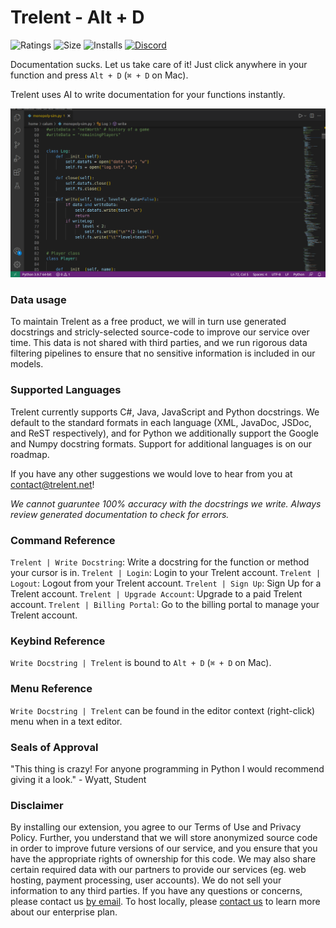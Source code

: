 # Trelent - Alt + D

![Ratings](https://img.shields.io/visual-studio-marketplace/r/Trelent.trelent)
![Size](https://img.shields.io/github/languages/code-size/Trelent/Trelent-VSCode-Extension)
![Installs](https://img.shields.io/visual-studio-marketplace/i/Trelent.trelent)
[![Discord](https://img.shields.io/discord/832745466747420682?label=discord)](https://discord.gg/3gWUdP8EeC)

Documentation sucks. Let us take care of it! Just click anywhere in your function and press `Alt + D` (`⌘ + D` on Mac).

Trelent uses AI to write documentation for your functions instantly.

![Trelent writing an example docstring](images/trelent-example.gif)

### Data usage

To maintain Trelent as a free product, we will in turn use generated docstrings and stricly-selected source-code
to improve our service over time. This data is not shared with third parties, and we run rigorous data filtering
pipelines to ensure that no sensitive information is included in our models.

### Supported Languages

Trelent currently supports C#, Java, JavaScript and Python docstrings. We default to the standard formats in each language (XML, JavaDoc, JSDoc, and ReST respectively), and for Python we additionally support the Google and Numpy docstring formats. Support for additional languages is on our roadmap.

If you have any other suggestions we would love to hear from you at [contact@trelent.net](mailto:contact@trelent.net)!

_We cannot guaruntee 100% accuracy with the docstrings we write. Always review generated documentation to check for errors._

### Command Reference

`Trelent | Write Docstring`: Write a docstring for the function or method your cursor is in.
`Trelent | Login`: Login to your Trelent account.
`Trelent | Logout`: Logout from your Trelent account.
`Trelent | Sign Up`: Sign Up for a Trelent account.
`Trelent | Upgrade Account`: Upgrade to a paid Trelent account.
`Trelent | Billing Portal`: Go to the billing portal to manage your Trelent account.

### Keybind Reference

`Write Docstring | Trelent` is bound to `Alt + D` (`⌘ + D` on Mac).

### Menu Reference

`Write Docstring | Trelent` can be found in the editor context (right-click) menu when in a text editor.

### Seals of Approval

"This thing is crazy! For anyone programming in Python I would recommend giving it a look." - Wyatt, Student

### Disclaimer

By installing our extension, you agree to our Terms of Use and Privacy Policy. Further, you understand that we will store anonymized source code in order to improve future versions of our service, and you ensure that you have the appropriate rights of ownership for this code. We may also share certain required data with our partners to provide our services (eg. web hosting, payment processing, user accounts). We do not sell your information to any third parties. If you have any questions or concerns, please contact us [by email](mailto:contact@trelent.net). To host locally, please [contact us](mailto:contact@trelent.net) to learn more about our enterprise plan.
